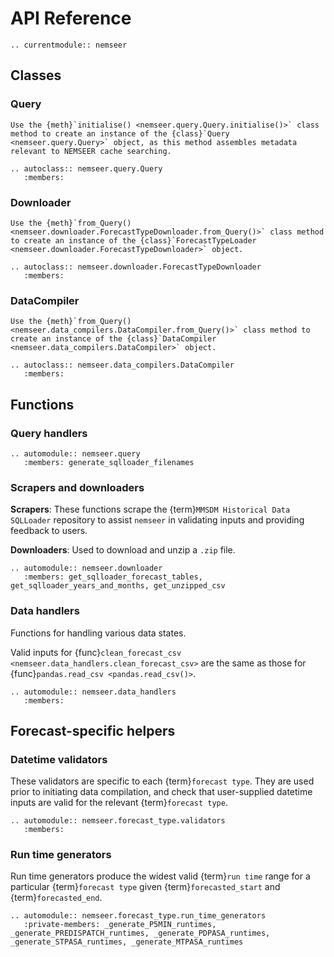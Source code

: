 # API Reference

```{eval-rst}
.. currentmodule:: nemseer
```

## Classes

### Query

```{note}
Use the {meth}`initialise() <nemseer.query.Query.initialise()>` class method to create an instance of the {class}`Query <nemseer.query.Query>` object, as this method assembles metadata relevant to NEMSEER cache searching.
```

```{eval-rst}
.. autoclass:: nemseer.query.Query
   :members:
```

### Downloader

```{note}
Use the {meth}`from_Query() <nemseer.downloader.ForecastTypeDownloader.from_Query()>` class method to create an instance of the {class}`ForecastTypeLoader <nemseer.downloader.ForecastTypeDownloader>` object.
```

```{eval-rst}
.. autoclass:: nemseer.downloader.ForecastTypeDownloader
   :members:
```

### DataCompiler

```{note}
Use the {meth}`from_Query() <nemseer.data_compilers.DataCompiler.from_Query()>` class method to create an instance of the {class}`DataCompiler <nemseer.data_compilers.DataCompiler>` object.
```

```{eval-rst}
.. autoclass:: nemseer.data_compilers.DataCompiler
   :members:
```

## Functions

### Query handlers

```{eval-rst}
.. automodule:: nemseer.query
   :members: generate_sqlloader_filenames
```

### Scrapers and downloaders

**Scrapers**: These functions scrape the {term}`MMSDM Historical Data SQLLoader` repository to assist `nemseer` in validating inputs and providing feedback to users.

**Downloaders**: Used to download and unzip a `.zip` file.

```{eval-rst}
.. automodule:: nemseer.downloader
   :members: get_sqlloader_forecast_tables, get_sqlloader_years_and_months, get_unzipped_csv
```

### Data handlers

Functions for handling various data states.

Valid inputs for {func}`clean_forecast_csv <nemseer.data_handlers.clean_forecast_csv>` are the same as those for {func}`pandas.read_csv <pandas.read_csv()>`.

```{eval-rst}
.. automodule:: nemseer.data_handlers
   :members:
```

## Forecast-specific helpers

### Datetime validators

These validators are specific to each {term}`forecast type`. They are used prior to initiating data compilation, and check that user-supplied datetime inputs are valid for the relevant {term}`forecast type`.

```{eval-rst}
.. automodule:: nemseer.forecast_type.validators
   :members:
```

### Run time generators

Run time generators produce the widest valid {term}`run time` range for a particular {term}`forecast type` given {term}`forecasted_start` and {term}`forecasted_end`.

```{eval-rst}
.. automodule:: nemseer.forecast_type.run_time_generators
   :private-members: _generate_P5MIN_runtimes, _generate_PREDISPATCH_runtimes, _generate_PDPASA_runtimes, _generate_STPASA_runtimes, _generate_MTPASA_runtimes
```
